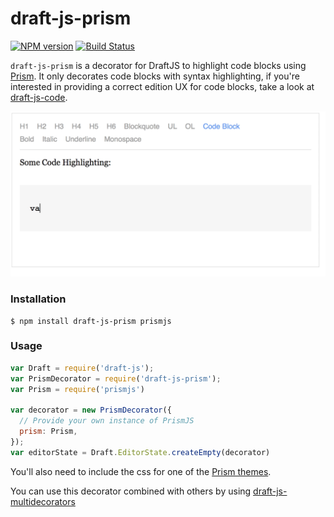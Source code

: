 # draft-js-prism

[![NPM version](https://badge.fury.io/js/draft-js-prism.svg)](http://badge.fury.io/js/draft-js-prism)
[![Build Status](https://travis-ci.org/SamyPesse/draft-js-prism.svg?branch=master)](https://travis-ci.org/SamyPesse/draft-js-prism)

`draft-js-prism` is a decorator for DraftJS to highlight code blocks using [Prism](https://github.com/PrismJS/prism). It only decorates code blocks with syntax highlighting, if you're interested in providing a correct edition UX for code blocks, take a look at [draft-js-code](https://github.com/SamyPesse/draft-js-code).

![Prism](./preview.gif)

### Installation

```
$ npm install draft-js-prism prismjs
```

### Usage

```js
var Draft = require('draft-js');
var PrismDecorator = require('draft-js-prism');
var Prism = require('prismjs')

var decorator = new PrismDecorator({
  // Provide your own instance of PrismJS
  prism: Prism,
});
var editorState = Draft.EditorState.createEmpty(decorator)
```

You'll also need to include the css for one of the [Prism themes](https://github.com/PrismJS/prism/tree/gh-pages/themes).

You can use this decorator combined with others by using [draft-js-multidecorators](https://github.com/SamyPesse/draft-js-multidecorators)
